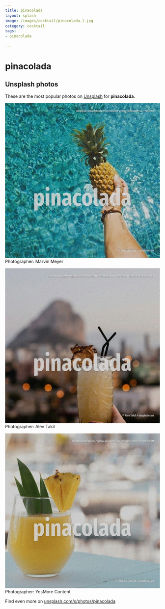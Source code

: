 ```yaml
---
title: pinacolada
layout: splash
image: /images/cocktail/pinacolada.1.jpg
category: cocktail
tags:
- pinacolada

---
```

# pinacolada

  

 
## Unsplash photos
These are the most popular photos on [Unsplash](https://unsplash.com) for **pinacolada**.
 
![pinacolada](/images/cocktail/pinacolada.1.jpg)
Photographer:  Marvin Meyer
 
![pinacolada](/images/cocktail/pinacolada.2.jpg)
Photographer:  Alev Takil
 
![pinacolada](/images/cocktail/pinacolada.3.jpg)
Photographer:  YesMore Content
 
Find even more on [unsplash.com/s/photos/pinacolada](https://unsplash.com/s/photos/pinacolada)
 
